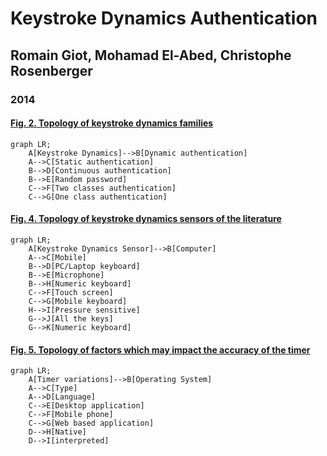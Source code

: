 # Keystroke Dynamics Authentication

## Romain Giot, Mohamad El-Abed, Christophe Rosenberger

### 2014

#### [Fig. 2. Topology of keystroke dynamics families](https://hal.archives-ouvertes.fr/hal-00990373/document#page=5)

```mermaid
graph LR;
	A[Keystroke Dynamics]-->B[Dynamic authentication]
	A-->C[Static authentication]
	B-->D[Continuous authentication]
	B-->E[Random password]
	C-->F[Two classes authentication]
	C-->G[One class authentication]
```

#### [Fig. 4. Topology of keystroke dynamics sensors of the literature](https://hal.archives-ouvertes.fr/hal-00990373/document#page=9)

```mermaid
graph LR;
	A[Keystroke Dynamics Sensor]-->B[Computer]
	A-->C[Mobile]
	B-->D[PC/Laptop keyboard]
	B-->E[Microphone]
	B-->H[Numeric keyboard]
	C-->F[Touch screen]
	C-->G[Mobile keyboard]
	H-->I[Pressure sensitive]
	G-->J[All the keys]
	G-->K[Numeric keyboard]
```

#### [Fig. 5. Topology of factors which may impact the accuracy of the timer](https://hal.archives-ouvertes.fr/hal-00990373/document#page=9)

```mermaid
graph LR;
	A[Timer variations]-->B[Operating System]
	A-->C[Type]
	A-->D[Language]
	C-->E[Desktop application]
	C-->F[Mobile phone]
	C-->G[Web based application]
	D-->H[Native]
	D-->I[interpreted]
```